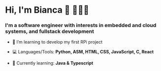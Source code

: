 <h1>Hi, I'm Bianca 👋 👩🏽‍💻</h1>
<h3>I'm a software engineer with interests in embedded and cloud systems, and fullstack development</h3>

- 🔭 I’m learning to develop my first RPi project

- 💻 Languages/Tools: **Python, ASM, HTML, CSS, JavaScript, C, React**

- 🌱 Currently learning: **Java & Typescript**

<!-- ⚡ Currently loving: The Bear and Oathbringer -->


